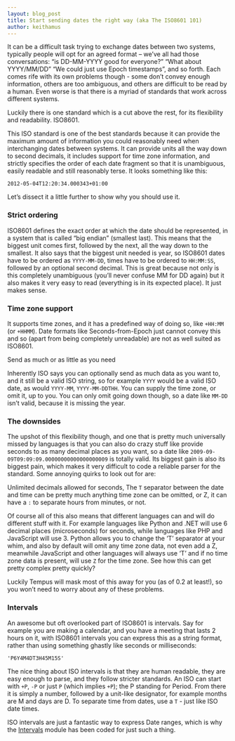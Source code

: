 ```yaml
---
layout: blog_post
title: Start sending dates the right way (aka The ISO8601 101)
author: keithamus
---
```


It can be a difficult task trying to exchange dates between two systems,
typically people will opt for an agreed format – we’ve all had those
conversations: “is DD-MM-YYYY good for everyone?” “What about YYYY/MM/DD” “We
could just use Epoch timestamps”, and so forth. Each comes rife with its own
problems though - some don’t convey enough information, others are too
ambiguous, and others are difficult to be read by a human. Even worse is that
there is a myriad of standards that work across different systems.

Luckily there is one standard which is a cut above the rest, for its flexibility
and readability. ISO8601.

This ISO standard is one of the best standards because it can provide the
maximum amount of information you could reasonably need when interchanging dates
between systems. It can provide units all the way down to second decimals, it
includes support for time zone information, and strictly specifies the order of
each date fragment so that it is unambiguous, easily readable and still
reasonably terse. It looks something like this:

    2012-05-04T12:20:34.000343+01:00

Let’s dissect it a little further to show why you should use it.

### Strict ordering

ISO8601 defines the exact order at which the date should be represented, in a
system that is called “big endian” (smallest last). This means that the
biggest unit comes first, followed by the next, all the way down to the
smallest. It also says that the biggest unit needed is year, so ISO8601 dates
have to be ordered as `YYYY-MM-DD`, times have to be ordered to `HH:MM:SS`, 
followed by an optional second decimal. This is great because not only is this 
completely unambiguous (you’ll never confuse MM for DD again) but it also makes 
it very easy to read (everything is in its expected place). It just makes sense.

### Time zone support

It supports time zones, and it has a predefined way of doing so, like `+HH:MM`
(or `+HHMM`). Date formats like Seconds-from-Epoch just cannot convey this and 
so (apart from being completely unreadable) are not as well suited as ISO8601.

Send as much or as little as you need

Inherently ISO says you can optionally send as much data as you want to, and it
still be a valid ISO string, so for example `YYYY` would be a valid ISO date, as
would `YYYY-MM`, `YYYY-MM-DDTHH`. You can supply the time zone, or omit it, up 
to you. You can only omit going down though, so a date like `MM-DD` isn’t valid,
because it is missing the year.

### The downsides

The upshot of this flexibility though, and one that is pretty much universally
missed by languages is that you can also do crazy stuff like provide seconds to
as many decimal places as you want, so a date like
`2009-09-09T09:09:09.00000000000000000009` is totally valid. Its biggest gain is
also its biggest pain, which makes it very difficult to code a reliable parser
for the standard. Some annoying quirks to look out for are:

Unlimited decimals allowed for seconds, The `T` separator between the date and
time can be pretty much anything time zone can be omitted, or Z, it can have a
`:` to separate hours from minutes, or not.

Of course all of this also means that different languages can and will do
different stuff with it. For example languages like Python and .NET will use 6
decimal places (microseconds) for seconds, while languages like PHP and
JavaScript will use 3. Python allows you to change the ‘T’ separator at your
whim, and also by default will omit any time zone data, not even add a Z,
meanwhile JavaScript and other languages will always use ‘T’ and if no time zone
data is present, will use `Z` for the time zone. See how this can get pretty
complex pretty quickly?

Luckily Tempus will mask most of this away for you (as of 0.2 at least!), so you
won’t need to worry about any of these problems.

### Intervals

An awesome but oft overlooked part of ISO8601 is intervals. Say for example you
are making a calendar, and you have a meeting that lasts 2 hours on it, with
ISO8601 intervals you can express this as a string format, rather than using
something ghastly like seconds or milliseconds:

    'P6Y4M4DT3H45M15S'

The nice thing about ISO intervals is that they are human readable, they are 
easy enough to parse, and they follow stricter standards. An ISO can start with 
`+P`, `-P` or just `P` (which implies `+P`); the P standing for Period. From 
there it is simply a number, followed by a unit-like designator, for example 
months are M and days are D. To separate time from dates, use a `T` - just like 
ISO date times.

ISO intervals are just a fantastic way to express Date ranges, which is why the
[Intervals](/docs/module-intervals) module has been coded for just such a thing.